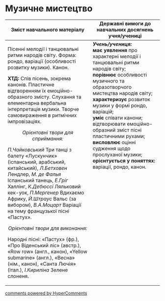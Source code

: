 <div id="hypercomments_widget" class="js-hypercomments-widget invisible"></div>

Музичне мистецтво
=============================================

<table>
  <tr>
    <td width="55%" align="center"><b>Зміст навчального матеріалу</b></td>
    <td width="45%" align="center"><b>Державні вимоги до навчальних досягнень учня/учениці</b></td>
  </tr>
<tbody>
  <tr>
    <td width="55%" style="vertical-align:top !important;">
<p>Пісенні мелодії і танцювальні ритми народів світу. Форма: рондо, варіації (особливості  розвитку музики). Канон.</p>
<p><b>ХТД:</b> Спів пісень, зокрема канонів. Пластичне відтворенням їх емоційно-образного змісту. Слухання та елементарна вербальна інтерпретація музики. Творче самовираження в ритмічних імпровізаціях.</p>
<center><i>Орієнтовні твори для сприймання:</i></center>
<p><i>П.Чайковський</i> Три танці з балету «Лускунчик» (іспанський, арабський, китайський), <i>Л.Бетховен</i> Лендлер, <i>М. де Фалья</i> Іспанський танець, <i>Е.Гріг</i> Халлінг, <i>К.Дебюссі</i> Ляльковий кек-уок, <i>П.Мергенер</i> Вдихаємо Африку, <i>Й.Штраус</i> Вальс (за вибором), <i>В.А.Моцарт</i> Варіації на тему французької пісні «Пастух».</p>
<center><i>Орієнтовні твори для виконання:</i></center>
<p>Народні пісні: «Пастух» (фр.), «Про Віденський ліс» (австр.), «Row row» (англ., канон), «Yellow submarine» (англ.), «Весна» (нім., канон), «Санта Лючія» (італ.), <i>І.Кириліна</i> Зелене слоненя.</p>
	</td>
<td width="45%" style="vertical-align:top !important;"><b><i>Учень/учениця:</i></b><br>
<b>має уявлення</b> про характерні мелодії і танцювальні ритми народів світу;<br>
<b>порівнює</b> особливості музичного та образотворчого мистецтва народів світу;<br>
<b>характеризує</b> розвиток музики у формі рондо, варіацій;<br>
<b>уміє</b> співати канони; відтворювати емоційно-образний зміст пісні пластичними рухами;<br>
<b>висловлює</b> оцінні судження щодо прослуханої музики;<br>
<b>орієнтується у поняттях:</b> варіації, рондо, канон.<br>
</td>
	</tr>
</tbody>
</table>

<div class="js-hypercomments-container">
<a href="http://hypercomments.com" class="hc-link" title="comments widget">comments powered by HyperComments</a>
</div>